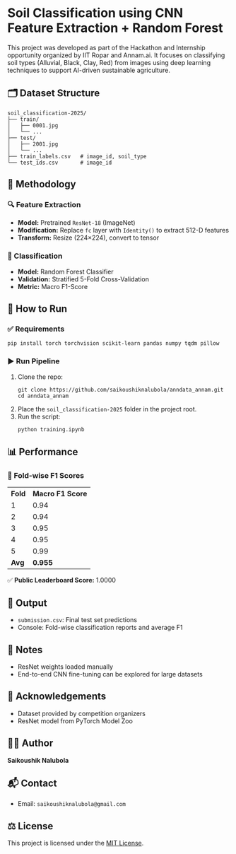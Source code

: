 <h1> Soil Classification using CNN Feature Extraction + Random Forest</h1>

<p>
  This project was developed as part of the Hackathon and Internship opportunity organized by IIT Ropar and Annam.ai. It focuses on classifying soil types (Alluvial, Black, Clay, Red) from images using deep learning techniques to support AI-driven sustainable agriculture.
</p>

<h2>🗂️ Dataset Structure</h2>

<pre><code>soil_classification-2025/
├── train/
│   ├── 0001.jpg
│   └── ...
├── test/
│   ├── 2001.jpg
│   └── ...
├── train_labels.csv   # image_id, soil_type
└── test_ids.csv       # image_id
</code></pre>

<h2>🧠 Methodology</h2>

<h3>🔍 Feature Extraction</h3>
<ul>
  <li><strong>Model:</strong> Pretrained <code>ResNet-18</code> (ImageNet)</li>
  <li><strong>Modification:</strong> Replace <code>fc</code> layer with <code>Identity()</code> to extract 512-D features</li>
  <li><strong>Transform:</strong> Resize (224×224), convert to tensor</li>
</ul>

<h3>🎯 Classification</h3>
<ul>
  <li><strong>Model:</strong> Random Forest Classifier</li>
  <li><strong>Validation:</strong> Stratified 5-Fold Cross-Validation</li>
  <li><strong>Metric:</strong> Macro F1-Score</li>
</ul>

<h2>🏁 How to Run</h2>

<h3>✅ Requirements</h3>
<pre><code>pip install torch torchvision scikit-learn pandas numpy tqdm pillow</code></pre>

<h3>▶️ Run Pipeline</h3>
<ol>
  <li>Clone the repo:
    <pre><code>git clone https://github.com/saikoushiknalubola/anndata_annam.git
cd anndata_annam</code></pre>
  </li>
  <li>Place the <code>soil_classification-2025</code> folder in the project root.</li>
  <li>Run the script:
    <pre><code>python training.ipynb</code></pre>
  </li>
</ol>

<h2>📊 Performance</h2>

<h3>🧪 Fold-wise F1 Scores</h3>
<table>
  <tr><th>Fold</th><th>Macro F1 Score</th></tr>
  <tr><td>1</td><td>0.94</td></tr>
  <tr><td>2</td><td>0.94</td></tr>
  <tr><td>3</td><td>0.95</td></tr>
  <tr><td>4</td><td>0.95</td></tr>
  <tr><td>5</td><td>0.99</td></tr>
  <tr><td><strong>Avg</strong></td><td><strong>0.955</strong></td></tr>
</table>

<div class="highlight">
✅ <strong>Public Leaderboard Score:</strong> 1.0000<br/>
</div>

<h2>📁 Output</h2>
<ul>
  <li><code>submission.csv</code>: Final test set predictions</li>
  <li>Console: Fold-wise classification reports and average F1</li>
</ul>

<h2>📌 Notes</h2>
<ul>
  <li>ResNet weights loaded manually </li>
  <li>End-to-end CNN fine-tuning can be explored for large datasets</li>
</ul>

<h2>🤝 Acknowledgements</h2>
<ul>
  <li>Dataset provided by competition organizers</li>
  <li>ResNet model from PyTorch Model Zoo</li>
</ul>

<h2>👨‍💻 Author</h2>
<p><strong>Saikoushik Nalubola</strong><br/>
</p>

<h2>📬 Contact</h2>
<ul>
  <li>Email: <code>saikoushiknalubola@gmail.com</code></li>
</ul>

<h2>⚖️ License</h2>
<p>This project is licensed under the <a href="#">MIT License</a>.</p>

</body>
</html>
